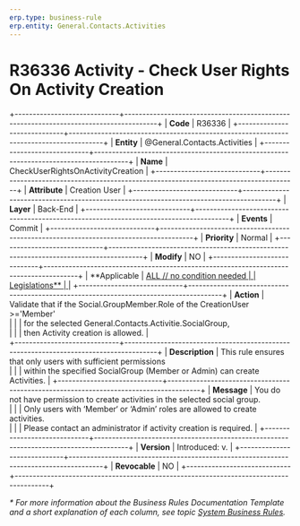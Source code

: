 ```yaml
---
erp.type: business-rule
erp.entity: General.Contacts.Activities
---
```


# R36336 Activity - Check User Rights On Activity Creation
+-----------------------------+---------------------------------------------------------------------------------------+
| **Code**                    | R36336                                                                                |
+-----------------------------+---------------------------------------------------------------------------------------+
| **Entity**                  | @General.Contacts.Activities                                                          |
+-----------------------------+---------------------------------------------------------------------------------------+
| **Name**                    | CheckUserRightsOnActivityCreation                                                     |
+-----------------------------+---------------------------------------------------------------------------------------+
| **Attribute**               | Creation User                                                                         |
+-----------------------------+---------------------------------------------------------------------------------------+
| **Layer**                   | Back-End                                                                              |
+-----------------------------+---------------------------------------------------------------------------------------+
| **Events**                  | Commit                                                                                |
+-----------------------------+---------------------------------------------------------------------------------------+
| **Priority**                | Normal                                                                                |
+-----------------------------+---------------------------------------------------------------------------------------+
| **Modify**                  | NO                                                                                    |
+-----------------------------+---------------------------------------------------------------------------------------+
| **Applicable                | [ALL // no condition needed                                                           |
| Legislations**              | ](xref:applicable-legislations)                                                       |
+-----------------------------+---------------------------------------------------------------------------------------+
| **Action**                  | Validate that if the Social.GroupMember.Role of the CreationUser >='Member' <br>      |
|                             | for the selected General.Contacts.Activitie.SocialGroup, <br>                         |
|                             | then Activity creation is allowed.                                                    |             
+-----------------------------+---------------------------------------------------------------------------------------+
| **Description**             | This rule ensures that only users with sufficient permissions <br>                    |
|                             | within the specified SocialGroup (Member or Admin) can create Activities.             |
+-----------------------------+---------------------------------------------------------------------------------------+
| **Message**                 | You do not have permission to create activities in the selected social group.<br>     |
|                             | Only users with ‘Member‘ or ‘Admin’ roles are allowed to create activities. <br>      |
|                             | Please contact an administrator if activity creation is required.                     |
+-----------------------------+---------------------------------------------------------------------------------------+
| **Version**                 | Introduced: v.                                                                        |
+-----------------------------+---------------------------------------------------------------------------------------+
| **Revocable**               | NO                                                                                    |
+-----------------------------+---------------------------------------------------------------------------------------+

*\* For more information about the Business Rules Documentation Template and a short explanation of each column, see
topic [System Business Rules](../templates/template-description-system-business-rules.md).*
